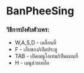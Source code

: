 # BanPheeSing



### วิธีการบังคับตัวะคร:
  * W,A,S,D - เคลื่อนที่
  * F - เก็บของ/เปิดประตู
  * TAB - เปิดเมนูไอเทม/เปิดแผนที่
  * H - เมนูช่วยเหลือ
